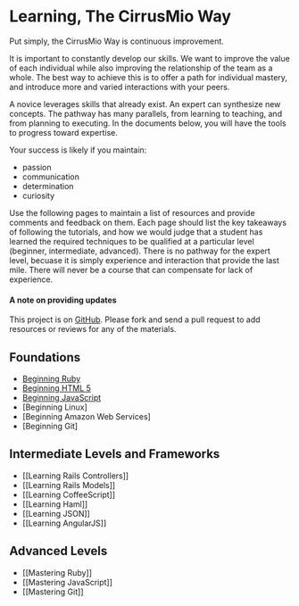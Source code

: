 # Learning, The CirrusMio Way

Put simply, the CirrusMio Way is continuous improvement.

It is important to constantly develop our skills. We want to improve the
value of each individual while also improving the relationship of the team as a
whole. The best way to achieve this is to offer a path for individual mastery,
and introduce more and varied interactions with your peers.

A novice leverages skills that already exist. An expert can synthesize new
concepts. The pathway has many parallels, from learning to teaching, and from
planning to executing. In the documents below, you will have the tools to
progress toward expertise.

Your success is likely if you maintain:

* passion
* communication
* determination
* curiosity

Use the following pages to maintain a list of resources and provide comments and
feedback on them. Each page should list the key takeaways of following the
tutorials, and how we would judge that a student has learned the required
techniques to be qualified at a particular level (beginner, intermediate,
advanced). There is no pathway for the expert level, becuase it is simply
experience and interaction that provide the last mile. There will never be a
course that can compensate for lack of experience.

#### A note on providing updates

This project is on [GitHub][gh]. Please fork and send a pull request to add
resources or reviews for any of the materials.

## Foundations

* [Beginning Ruby][ruby]
* [Beginning HTML 5][html]
* [Beginning JavaScript][js]
* [Beginning Linux]
* [Beginning Amazon Web Services]
* [Beginning Git]

## Intermediate Levels and Frameworks

* [[Learning Rails Controllers]]
* [[Learning Rails Models]]
* [[Learning CoffeeScript]]
* [[Learning Haml]]
* [[Learning JSON]]
* [[Learning AngularJS]]

## Advanced Levels

* [[Mastering Ruby]]
* [[Mastering JavaScript]]
* [[Mastering Git]]

[gh]: http://github.com/CirrusMio/learning-things
[ruby]: beginning-ruby.html
[html]: beginning-html5.html
[js]: beginning-javascript.html

